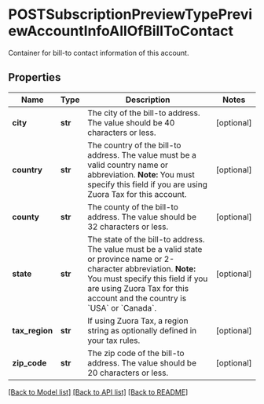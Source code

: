 # POSTSubscriptionPreviewTypePreviewAccountInfoAllOfBillToContact

Container for bill-to contact information of this account. 
## Properties
Name | Type | Description | Notes
------------ | ------------- | ------------- | -------------
**city** | **str** | The city of the bill-to address. The value should be 40 characters or less.  | [optional] 
**country** | **str** | The country of the bill-to address. The value must be a valid country name or abbreviation.  **Note:** You must specify this field if you are using Zuora Tax for this account.  | [optional] 
**county** | **str** | The county of the bill-to address. The value should be 32 characters or less.  | [optional] 
**state** | **str** | The state of the bill-to address. The value must be a valid state or province name or 2-character abbreviation.  **Note:** You must specify this field if you are using Zuora Tax for this account and the country is &#x60;USA&#x60; or &#x60;Canada&#x60;.  | [optional] 
**tax_region** | **str** | If using Zuora Tax, a region string as optionally defined in your tax rules.  | [optional] 
**zip_code** | **str** | The zip code of the bill-to address. The value should be 20 characters or less.  | [optional] 

[[Back to Model list]](../README.md#documentation-for-models) [[Back to API list]](../README.md#documentation-for-api-endpoints) [[Back to README]](../README.md)


